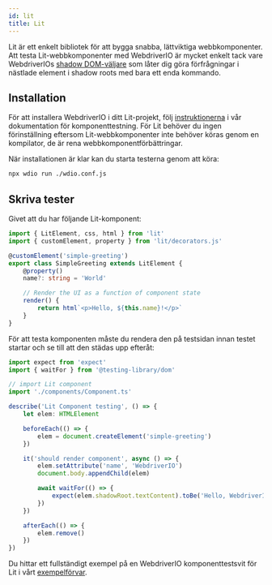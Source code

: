 ```yaml
---
id: lit
title: Lit
---
```


Lit är ett enkelt bibliotek för att bygga snabba, lättviktiga webbkomponenter. Att testa Lit-webbkomponenter med WebdriverIO är mycket enkelt tack vare WebdriverIOs [shadow DOM-väljare](/docs/selectors#deep-selectors) som låter dig göra förfrågningar i nästlade element i shadow roots med bara ett enda kommando.

## Installation

För att installera WebdriverIO i ditt Lit-projekt, följ [instruktionerna](/docs/component-testing#set-up) i vår dokumentation för komponenttestning. För Lit behöver du ingen förinställning eftersom Lit-webbkomponenter inte behöver köras genom en kompilator, de är rena webbkomponentförbättringar.

När installationen är klar kan du starta testerna genom att köra:

```sh
npx wdio run ./wdio.conf.js
```

## Skriva tester

Givet att du har följande Lit-komponent:

```ts title="./components/Component.ts"
import { LitElement, css, html } from 'lit'
import { customElement, property } from 'lit/decorators.js'

@customElement('simple-greeting')
export class SimpleGreeting extends LitElement {
    @property()
    name?: string = 'World'

    // Render the UI as a function of component state
    render() {
        return html`<p>Hello, ${this.name}!</p>`
    }
}
```

För att testa komponenten måste du rendera den på testsidan innan testet startar och se till att den städas upp efteråt:

```ts title="lit.test.js"
import expect from 'expect'
import { waitFor } from '@testing-library/dom'

// import Lit component
import './components/Component.ts'

describe('Lit Component testing', () => {
    let elem: HTMLElement

    beforeEach(() => {
        elem = document.createElement('simple-greeting')
    })

    it('should render component', async () => {
        elem.setAttribute('name', 'WebdriverIO')
        document.body.appendChild(elem)

        await waitFor(() => {
            expect(elem.shadowRoot.textContent).toBe('Hello, WebdriverIO!')
        })
    })

    afterEach(() => {
        elem.remove()
    })
})
```

Du hittar ett fullständigt exempel på en WebdriverIO komponenttestsvit för Lit i vårt [exempelförvar](https://github.com/webdriverio/component-testing-examples/tree/main/lit-typescript-vite).